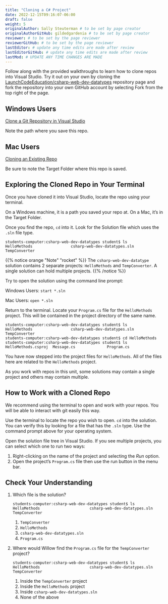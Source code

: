 ```yaml
---
title: "Cloning a C# Project"
date: 2022-12-15T09:16:07-06:00
draft: false
weight: 5
originalAuthor: Sally Steuterman # to be set by page creator
originalAuthorGitHub: gildedgardenia # to be set by page creator
reviewer: # to be set by the page reviewer
reviewerGitHub: # to be set by the page reviewer
lastEditor: # update any time edits are made after review
lastEditorGitHub: # update any time edits are made after review
lastMod: # UPDATE ANY TIME CHANGES ARE MADE
---
```


Follow along with the provided walkthroughs to learn how to clone repos into Visual Studio. Try it out on your own by cloning the [LaunchCodeEducation/csharp-web-dev-datatypes](https://github.com/LaunchCodeEducation/csharp-web-dev-datatypes) repository page and fork the repository into your own GitHub account by selecting Fork from the top right of the page.

## Windows Users

[Clone a Git Repository in Visual Studio](https://learn.microsoft.com/en-us/visualstudio/version-control/git-clone-repository?view=vs-2022)

Note the path where you save this repo.

## Mac Users

[Cloning an Existing Repo](https://learn.microsoft.com/en-us/visualstudio/mac/set-up-git-repository?view=vsmac-2022#clone-an-existing-repository)

Be sure to note the Target Folder where this repo is saved.

## Exploring the Cloned Repo in Your Terminal
Once you have cloned it into Visual Studio, locate the repo using your terminal.

On a Windows machine, it is a path you saved your repo at. On a Mac, it’s in the Target Folder.

Once you find the repo, `cd` into it. Look for the Solution file which uses the `.sln` file type.

```bash-session
students-computer:csharp-web-dev-datatypes student$ ls
HelloMethods                 csharp-web-dev-datatypes.sln
TempConverter
```

{{% notice orange "Note" "rocket" %}}
The `csharp-web-dev-datatype` solution contains 2 separate projects: `HelloMethods` and `TempConverter`. A single solution can hold multiple projects.
{{% /notice %}}

Try to open the solution using the command line prompt:

Windows Users: `start *.sln`

Mac Users: `open *.sln`

Return to the terminal. Locate your `Program.cs` file for the `HelloMethods` project. This will be contained in the project directory of the same name.

```bash-session
students-computer:csharp-web-dev-datatypes student$ ls
HelloMethods                 csharp-web-dev-datatypes.sln
TempConverter
students-computer:csharp-web-dev-datatypes student$ cd HelloMethods
students-computer:csharp-web-dev-datatypes student$ ls
HelloMethods.csproj  Message.cs              Program.cs
```

You have now stepped into the project files for `HelloMethods`. All of the files here are related to the `HelloMethods` project.

As you work with repos in this unit, some solutions may contain a single project and others may contain multiple.

## How to Work with a Cloned Repo

We recommend using the terminal to open and work with your repos. You will be able to interact with git easily this way.

Use the terminal to locate the repo you wish to open. `cd` into the solution. You can verify this by looking for a file that has the `.sln` type. Use the command prompt above for your operating system.

Open the solution file tree in Visual Studio. If you see multiple projects, you can select which one to run two ways:

1. Right-clicking on the name of the project and selecting the *Run* option.
1. Open the project’s `Program.cs` file then use the run button in the menu bar.

## Check Your Understanding

1. Which file is the solution?

   ```bash-session
   students-computer:csharp-web-dev-datatypes student$ ls
   HelloMethods                      csharp-web-dev-datatypes.sln
   TempConverter
   ```

   1. `TempConverter`
   1. `HelloMethods`
   1. `csharp-web-dev-datatypes.sln`
   1. `Program.cs`

1. Where would Willow find the `Program.cs` file for the `TempConverter` project?

   ```bash-session
   students-computer:csharp-web-dev-datatypes student$ ls
   HelloMethods                      csharp-web-dev-datatypes.sln
   TempConverter
   ```

   1. Inside the `TempConverter` project
   1. Inside the `HelloMethods` project
   1. Inside `csharp-web-dev-datatypes.sln`
   1. None of the above
